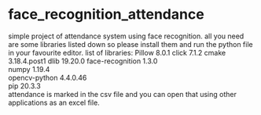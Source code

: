 # face_recognition_attendance
simple project of attendance system using face recognition.
all you need are some libraries listed down so please install them and run the python file in your favourite editor.
list of libraries:
Pillow	8.0.1
click	7.1.2
cmake	3.18.4.post1
dlib	19.20.0	
face-recognition	1.3.0	
numpy	1.19.4	
opencv-python	4.4.0.46	
pip	20.3.3	
attendance is marked in the csv file and you can open that using other applications as an excel file.
